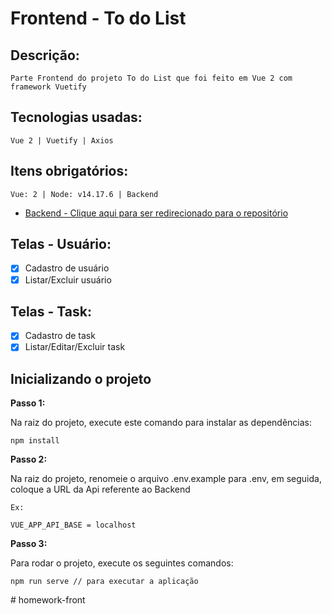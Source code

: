 # Frontend - To do List

## Descrição:
```
Parte Frontend do projeto To do List que foi feito em Vue 2 com framework Vuetify
```

## Tecnologias usadas: 
```
Vue 2 | Vuetify | Axios 
```

## Itens obrigatórios: 
```
Vue: 2 | Node: v14.17.6 | Backend 
```
- [Backend - Clique aqui para ser redirecionado para o repositório](https://github.com/omatheusoliveira/backend-todo-list)

## Telas - Usuário:

- [x]  Cadastro de usuário
- [x]  Listar/Excluir usuário

## Telas - Task:

- [x]  Cadastro de task
- [x]  Listar/Editar/Excluir task

## Inicializando o projeto

**Passo 1:**

Na raiz do projeto, execute este comando para instalar as dependências:

```
npm install
```

**Passo 2:**

Na raiz do projeto, renomeie o arquivo .env.example para .env, em seguida, coloque a URL da Api referente ao Backend

```
Ex:

VUE_APP_API_BASE = localhost
```

**Passo 3:**

Para rodar o projeto, execute os seguintes comandos:

```
npm run serve // para executar a aplicação
```

#   h o m e w o r k - f r o n t  
 